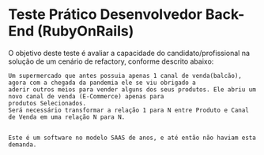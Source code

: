 # Teste Prático Desenvolvedor Back-End (RubyOnRails)

O objetivo deste teste é avaliar a capacidade do candidato/profissional na solução de um cenário de refactory, conforme descrito abaixo:

    Um supermercado que antes possuia apenas 1 canal de venda(balcão), agora com a chegada da pandemia ele se viu obrigado a 
    aderir outros meios para vender alguns dos seus produtos. Ele abriu um novo canal de venda (E-Commerce) apenas para
    produtos Selecionados.
    Será necessário transformar a relação 1 para N entre Produto e Canal de Venda em uma relação N para N.


    Este é um software no modelo SAAS de anos, e até então não haviam esta demanda.
